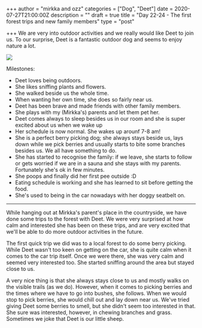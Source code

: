+++
author = "mirkka and ozz"
categories = ["Dog", "Deet"]
date = 2020-07-27T21:00:00Z
description = ""
draft = true
title = "Day 22-24 - The first forest trips and new family members"
type = "post"

+++
We are very into outdoor activities and we really would like Deet to join us. To our surprise, Deet is a fantastic outdoor dog and seems to enjoy nature a lot.

![](/images/20200726_132509.jpg)

Milestones:

* Deet loves being outdoors.
* She likes sniffing plants and flowers.
* She walked beside us the whole time.
* When wanting her own time, she does so fairly near us.
* Deet has been brave and made friends with other family members.
* She plays with my (Mirkka's) parents and let them pet her.
* Deet comes always to sleep besides us in our room and she is super excited about us when we wake up
* Her schedule is now normal. She wakes up arounf 7-8 am!
* She is a perfect berry picking dog; she always stays beside us, lays down while we pick berries and usually starts to bite some branches besides us. We all have something to do.
* She has started to recognise the family: if we leave, she starts to follow or gets worried if we are in a sauna and she stays with my parents. Fortunately she's ok in few minutes.
* She poops and finally did her first pee outside :D
* Eating schedule is working and she has learned to sit before getting the food.
* She's used to being in the car nowadays with her doggy seatbelt on.

***

While hanging out at Mirkka's parent's place in the countryside, we have done some trips to the forest with Deet. We were very surprised at how calm and interested she has been on these trips, and are very excited that we'll be able to do more outdoor activities in the future.

The first quick trip we did was to a local forest to do some berry picking. While Deet wasn't too keen on getting on the car, she is quite calm when it comes to the car trip itself. Once we were there, she was very calm and seemed very interested too. She started sniffing around the area but stayed close to us.

A very nice thing is that she always stays close to us and mostly walks on the visible trails (as we do). However, when it comes to picking berries and the times where we have to go into bushes, she follows. When we would stop to pick berries, she would chill out and lay down near us. We've tried giving Deet some berries to smell, but she didn't seem too interested in that. She sure was interested, however, in chewing branches and grass. Sometimes we joke that Deet is our little sheep.